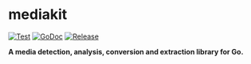 # mediakit

[![Test](https://github.com/256dpi/mediakit/actions/workflows/test.yml/badge.svg)](https://github.com/256dpi/mediakit/actions/workflows/test.yml)
[![GoDoc](https://godoc.org/github.com/256dpi/mediakit?status.svg)](http://godoc.org/github.com/256dpi/mediakit)
[![Release](https://img.shields.io/github/release/256dpi/mediakit.svg)](https://github.com/256dpi/mediakit/releases)

**A media detection, analysis, conversion and extraction library for Go.**

